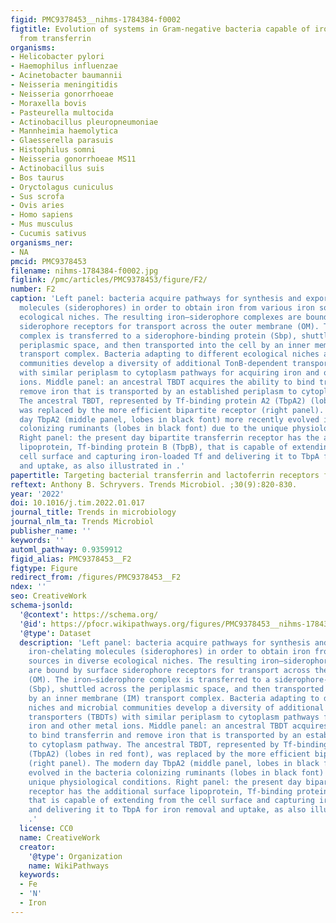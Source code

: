 ```yaml
---
figid: PMC9378453__nihms-1784384-f0002
figtitle: Evolution of systems in Gram-negative bacteria capable of iron acquisition
  from transferrin
organisms:
- Helicobacter pylori
- Haemophilus influenzae
- Acinetobacter baumannii
- Neisseria meningitidis
- Neisseria gonorrhoeae
- Moraxella bovis
- Pasteurella multocida
- Actinobacillus pleuropneumoniae
- Mannheimia haemolytica
- Glaesserella parasuis
- Histophilus somni
- Neisseria gonorrhoeae MS11
- Actinobacillus suis
- Bos taurus
- Oryctolagus cuniculus
- Sus scrofa
- Ovis aries
- Homo sapiens
- Mus musculus
- Cucumis sativus
organisms_ner:
- NA
pmcid: PMC9378453
filename: nihms-1784384-f0002.jpg
figlink: /pmc/articles/PMC9378453/figure/F2/
number: F2
caption: 'Left panel: bacteria acquire pathways for synthesis and export of iron-chelating
  molecules (siderophores) in order to obtain iron from various iron sources in diverse
  ecological niches. The resulting iron–siderophore complexes are bound by surface
  siderophore receptors for transport across the outer membrane (OM). The iron–siderophore
  complex is transferred to a siderophore-binding protein (Sbp), shuttled across the
  periplasmic space, and then transported into the cell by an inner membrane (IM)
  transport complex. Bacteria adapting to different ecological niches and microbial
  communities develop a diversity of additional TonB-dependent transporters (TBDTs)
  with similar periplasm to cytoplasm pathways for acquiring iron and other metal
  ions. Middle panel: an ancestral TBDT acquires the ability to bind transferrin and
  remove iron that is transported by an established periplasm to cytoplasm pathway.
  The ancestral TBDT, represented by Tf-binding protein A2 (TbpA2) (lobes in red font),
  was replaced by the more efficient bipartite receptor (right panel). The modern
  day TbpA2 (middle panel, lobes in black font) more recently evolved in the bacteria
  colonizing ruminants (lobes in black font) due to the unique physiological conditions.
  Right panel: the present day bipartite transferrin receptor has the additional surface
  lipoprotein, Tf-binding protein B (TbpB), that is capable of extending from the
  cell surface and capturing iron-loaded Tf and delivering it to TbpA for iron removal
  and uptake, as also illustrated in .'
papertitle: Targeting bacterial transferrin and lactoferrin receptors for vaccines.
reftext: Anthony B. Schryvers. Trends Microbiol. ;30(9):820-830.
year: '2022'
doi: 10.1016/j.tim.2022.01.017
journal_title: Trends in microbiology
journal_nlm_ta: Trends Microbiol
publisher_name: ''
keywords: ''
automl_pathway: 0.9359912
figid_alias: PMC9378453__F2
figtype: Figure
redirect_from: /figures/PMC9378453__F2
ndex: ''
seo: CreativeWork
schema-jsonld:
  '@context': https://schema.org/
  '@id': https://pfocr.wikipathways.org/figures/PMC9378453__nihms-1784384-f0002.html
  '@type': Dataset
  description: 'Left panel: bacteria acquire pathways for synthesis and export of
    iron-chelating molecules (siderophores) in order to obtain iron from various iron
    sources in diverse ecological niches. The resulting iron–siderophore complexes
    are bound by surface siderophore receptors for transport across the outer membrane
    (OM). The iron–siderophore complex is transferred to a siderophore-binding protein
    (Sbp), shuttled across the periplasmic space, and then transported into the cell
    by an inner membrane (IM) transport complex. Bacteria adapting to different ecological
    niches and microbial communities develop a diversity of additional TonB-dependent
    transporters (TBDTs) with similar periplasm to cytoplasm pathways for acquiring
    iron and other metal ions. Middle panel: an ancestral TBDT acquires the ability
    to bind transferrin and remove iron that is transported by an established periplasm
    to cytoplasm pathway. The ancestral TBDT, represented by Tf-binding protein A2
    (TbpA2) (lobes in red font), was replaced by the more efficient bipartite receptor
    (right panel). The modern day TbpA2 (middle panel, lobes in black font) more recently
    evolved in the bacteria colonizing ruminants (lobes in black font) due to the
    unique physiological conditions. Right panel: the present day bipartite transferrin
    receptor has the additional surface lipoprotein, Tf-binding protein B (TbpB),
    that is capable of extending from the cell surface and capturing iron-loaded Tf
    and delivering it to TbpA for iron removal and uptake, as also illustrated in
    .'
  license: CC0
  name: CreativeWork
  creator:
    '@type': Organization
    name: WikiPathways
  keywords:
  - Fe
  - 'N'
  - Iron
---
```

